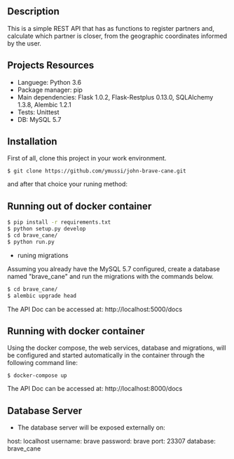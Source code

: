 ## Description

This is a simple REST API that has as functions to register partners and, calculate which partner is closer, from the geographic coordinates informed by the user.

## Projects Resources

- Languege: Python 3.6
- Package manager: pip
- Main dependencies: Flask 1.0.2, Flask-Restplus 0.13.0, SQLAlchemy 1.3.8, Alembic 1.2.1
- Tests: Unittest
- DB: MySQL 5.7

## Installation

First of all, clone this project in your work environment.

`$ git clone https://github.com/ymussi/john-brave-cane.git`

and after that choice your runing method:

## Running out of docker container

```bash
$ pip install -r requirements.txt
$ python setup.py develop
$ cd brave_cane/
$ python run.py
```

- runing migrations

Assuming you already have the MySQL 5.7 configured, create a database named "brave_cane" and run the migrations with the commands below.

```bash
$ cd brave_cane/
$ alembic upgrade head
```

The API Doc can be accessed at: http://localhost:5000/docs

## Running with docker container

Using the docker compose, the web services, database and migrations, will be configured and started automatically in the container through the following command line:

`$ docker-compose up`

The API Doc can be accessed at: http://localhost:8000/docs

## Database Server

- The database server will be exposed externally on:

host: localhost
username: brave
password: brave
port: 23307
database: brave_cane


